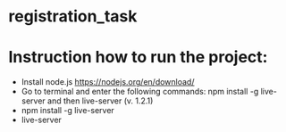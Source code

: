 # registration_task
# Instruction how to run the project:
- Install node.js https://nodejs.org/en/download/
- Go to terminal and enter the following commands: npm install -g live-server and then live-server (v. 1.2.1)
- npm install -g live-server
- live-server
